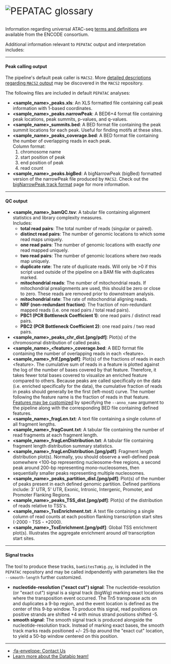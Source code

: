 <p style="font-size:30px"><img src="../img/logo_pepatac_black.png" alt="PEPATAC" class="img-fluid" style="max-height:35px; margin-top:-15px; margin-bottom:-10px"> glossary</p>

Information regarding universal ATAC-seq <a href="https://www.encodeproject.org/data-standards/terms/">terms and definitions</a> are available from the ENCODE consortium.

Additional information relevant to `PEPATAC` output and interpretation includes:

---

#### **Peak calling output**

The pipeline's default peak caller is `MACS2`.  More [detailed descriptions regarding `MACS2` output](https://github.com/taoliu/MACS) may be discovered in the `MACS2` repository.

The following files are included in default `PEPATAC` analyses:

- **&lt;sample_name&gt;_peaks.xls**: An XLS formatted file containing call peak information with 1-based coordinates.
- **&lt;sample_name&gt;_peaks.narrowPeak**: A BED6+4 format file containing peak locations, peak summits, p-values, and q-values.
- **&lt;sample_name&gt;_summits.bed**: A BED format file containing the peak summit locations for each peak. Useful for finding motifs at these sites.
- **&lt;sample_name&gt;_peaks_coverage.bed**: A BED format file containing the number of overlapping reads in each peak.  
  Column format:
    1. chromosome name
    2. start position of peak
    3. end position of peak
    4. read count
- **&lt;sample_name&gt;_peaks.bigBed**: A bigNarrowPeak (bigBed) formatted version of the narrowPeak file produced by `MACS2`. Check out the [bigNarrowPeak track format](https://genome.ucsc.edu/goldenpath/help/bigNarrowPeak.html) page for more information.

---

#### **QC output**

- **&lt;sample_name&gt;_bamQC.tsv**: A tabular file containing alignment statistics and library complexity measures.  
  Includes:
    - **total read pairs**: The total number of reads (singular or paired).
    - **distinct read pairs**: The number of genomic locations to which some read maps uniquely.
    - **one read pairs**: The number of genomic locations with exactly *one* read mapped uniquely.
    - **two read pairs**: The number of genomic locations where *two* reads map uniquely.
    - **duplicate rate**: The rate of duplicate reads. Will only be >0 if this script used outside of the pipeline on a BAM file with duplicates marked.
    - **mitochondrial reads**: The number of mitochondrial reads. If mitochondrial prealignments are used, this should be zero or close to zero. These reads are removed prior to downstream analysis.
    - **mitochondrial rate**: The rate of mitochondrial aligning reads.
    - **NRF (non-redundant fraction)**: The fraction of non-redundant mapped reads (i.e. one read pairs / total read pairs).
    - **PBC1 (PCR Bottleneck Coefficient 1)**: one read pairs / distinct read pairs.
    - **PBC2 (PCR Bottleneck Coefficient 2)**: one read pairs / two read pairs.
- **&lt;sample_name&gt;_peaks_chr_dist.[png/pdf]**: Plot(s) of the chromosomal distribution of called peaks.
- **&lt;sample_name&gt;_&lt;feature&gt;_coverage.bed**: A BED format file containing the number of overlapping reads in each &lt;feature&gt;.
- **&lt;sample_name&gt;_frif.[png/pdf]**: Plot(s) of the fractions of reads in each &lt;feature&gt;. The cumulative sum of reads in a feature is plotted against the log of the number of bases covered by that feature.  Therefore, it takes fewer total bases covered to visualize an enriched feature compared to others.  Because peaks are called specifically on the data (i.e. enriched specifically for the data), the cumulative fraction of reads in peaks should generally be the first (left-most) curve. The number following the feature name is the fraction of reads in that feature. [Features may be customized](/howto/custom-features.md) by specifying the `--anno_name` argument to the pipeline along with the corresponding BED file containing defined features.
- **&lt;sample_name&gt;_fragLen.txt**: A text file containing a single column of all fragment lengths.
- **&lt;sample_name&gt;_fragCount.txt**: A tabular file containing the number of read fragments at each fragment length.
- **&lt;sample_name&gt;_fragLenDistribution.txt**: A tabular file containing fragment length distribution summary statistics.
- **&lt;sample_name&gt;_fragLenDistribution.[png/pdf]**: Fragment length distribution plot(s). Normally, you should observe a well-defined peak somewhere <100-bp representing nucleosome-free regions, a second peak around 200-bp representing mono-nucleosomes, then sequentially smaller peaks representing multiple nucleosomes.
- **&lt;sample_name&gt;_peaks_partition_dist.[png/pdf]**: Plot(s) of the number of peaks present in each defined genomic partition. Defined partitions include: 3' UTR, 5' UTR, Exonic, Intronic, Intergenic, Promoter, and Promoter Flanking Regions.
- **&lt;sample_name&gt;_peaks_TSS_dist.[png/pdf]**: Plot(s) of the distribution of reads relative to TSS's.
- **&lt;sample_name&gt;_TssEnrichment.txt**: A text file containing a single column of read counts at each position flanking transcription start sites (-2000 - TSS - +2000).
- **&lt;sample_name&gt;_TssEnrichment.[png/pdf]**: Global TSS enrichment plot(s). Illustrates the aggregate enrichment around *all* transcription start sites.

---

#### **Signal tracks**

The tool to produce these tracks, `bamSitesToWig.py`, is included in the `PEPATAC` repository and may be called indpendently with parameters like the `--smooth-length` further customized.

- **nucleotide-resolution ("exact cut") signal**: The nucleotide-resolution (or "exact cut") signal is a signal track (bigWig) marking exact locations where the transposition event occurred. The Tn5 transpoase acts on and duplicates a 9-bp region, and the event location is defined as the center of this 9-bp window.  To produce this signal, read positions on positive strands are shifted +4 with minus strand positions shifted -5.
- **smooth signal**: The smooth signal track is produced alongside the nucleotide-resolution track.  Instead of marking exact bases, the smooth track marks reads positioned +/- 25-bp around the "exact cut" location, to yield a 50-bp window centered on this position.

---

- [:fa-envelope: Contact Us](contact.md)
- [Learn more about the Databio team!](http://databio.org/)
